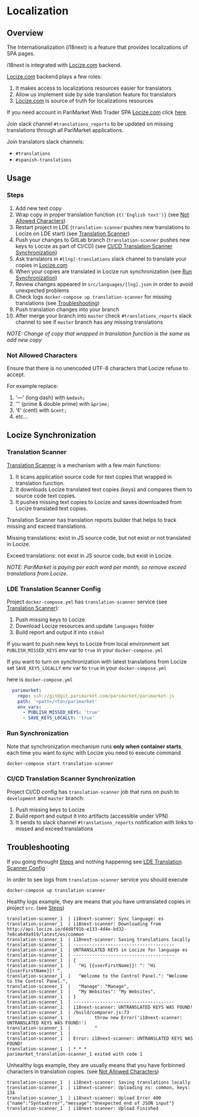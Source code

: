 # Localization

## Overview

The Internationalization (i18next) is a feature that provides localizations of SPA pages.

i18next is integrated with [Locize.com](https://Locize.com) backend.

[Locize.com](https://Locize.com) backend plays a few roles:
1. It makes access to localizations resources easier for translators
1. Allow us implement side by side translation feature for translators
1. [Locize.com](https://Locize.com) is source of truth for localizations resources

If you need account in PariMarket Web Trader SPA [Locize.com](https://Locize.com) click [here]().

Join slack channel `#translations_reports` to be updated on missing translations through all PariMarket applications.

Join translators slack channels:
* `#translations`
* `#spanish-translations`

## Usage

### Steps

1. Add new text copy
1. Wrap copy in proper translation function ```{t('English text')}``` (see [Not Allowed Characters](#not-allowed-characters))
1. Restart project in LDE (`translation-scanner` pushes new translations to Locize on LDE start) (see [Translation Scanner](#translation-scanner))
1. Push your changes to GitLab branch (`translation-scanner` pushes new keys to Locize as part of CI/CD) (see [CI/CD Translation Scanner Synchronization](#cicd-translation-scanner-synchronization))
1. Ask translators in `#[lng]-translations` slack channel to translate your copies in [Locize.com](https://locize.io/p/qr8dk8l2/v/latest)
1. When your copies are translated in Locize run synchronization (see [Run Synchronization](#run-synchronization))
1. Review changes appeared in `src/languages/[lng].json` in order to avoid unexpected problems
1. Check logs `docker-compose up translation-scanner` for missing translations (see [Troubleshooting](#troubleshooting))
1. Push translation changes into your branch
1. After merge your branch into `master` check `#translations_reports` slack channel to see if `master` branch has any missing translations

*NOTE: Change of copy that wrapped in translation function is the same as add new copy*

### Not Allowed Characters

Ensure that there is no unencoded UTF-8 characters that Locize refuse to accept.

For example replace:
1. '—' (long dash) with `&mdash;`
2. '′' (prime & double prime) with `&prime;`
3. '¢' (cent) with `&cent;`
4. etc...

## Locize Synchronization

### Translation Scanner

[Translation Scanner](https://git.parimarket.com/parimarket/translation-scanner) is a mechanism with a few main functions:
1. It scans application source code for text copies that wrapped in translation function.
1. It downloads Locize translated text copies (keys) and compares them to source code text copies.
1. It pushes missing text copies to Locize and saves downloaded from Locize translated text copies.

Translation Scanner has translation reports builder that helps to track missing and exceed translations.

Missing translations: exist in JS source code, but not exist or not translated in Locize.

Exceed translations: not exist in JS source code, but exist in Locize.

*NOTE: PariMarket is paying per each word per month, so remove exceed translations from Locize.*

### LDE Translation Scanner Config

Project `docker-compose.yml` has `translation-scanner` service (see [Translation Scanner](#translation-scanner)):
1. Push missing keys to Locize
1. Download Locize resources and update `languages` folder
1. Build report and output it into `stdout`

If you want to push new keys to Locize from local environment set `PUBLISH_MISSED_KEYS` env var to `true` in your `docker-compose.yml`

If you want to turn on synchronization with latest translations from Locize set `SAVE_KEYS_LOCALLY` env var to `true` in your `docker-compose.yml`

here is `docker-compose.yml`
```yml
  parimarket:
    repo: ssh://git@git.parimarket.com/parimarket/parimarket-js
    path: '<path>/<to>/parimarket'
    env_vars:
      - PUBLISH_MISSED_KEYS: 'true'
      - SAVE_KEYS_LOCALLY: 'true'
```

### Run Synchronization

Note that synchronization mechanism runs **only when container starts**, each time you want to sync with Locize you need to execute command
```bash
docker-compose start translation-scanner
```

### CI/CD Translation Scanner Synchronization

Project CI/CD config has `translation-scanner` job that runs on push to `development` and `master` branch:
1. Push missing keys to Locize
1. Build report and output it into artifacts (accessible under VPN)
1. It sends to slack channel `#translations_reports` notification with links to missed and exceed translations

## Troubleshooting

If you going throught [Steps](#steps) and nothing happening see [LDE Translation Scanner Config](#lde-translation-scanner-config)

In order to see logs from `translation-scanner` service you should execute
```bash
docker-compose up translation-scanner
```

Healthy logs example, they are means that you have untranslated copies in project `src`. (see [Steps](#steps))
```
translation-scanner_1  | i18next-scanner: Sync language: es
translation-scanner_1  | i18next-scanner: Downloading from http://api.locize.io/d4d8f91b-e133-4d4e-bd32-7e8ca649a919/latest/es/common
translation-scanner_1  | i18next-scanner: Saving translations locally
translation-scanner_1  | --------------------------------------
translation-scanner_1  | UNTRANSLATED KEYS in Locize for language es
translation-scanner_1  | --------------------------------------
translation-scanner_1  | {
translation-scanner_1  |   "Hi {{userFirstName}}! ": "Hi {{userFirstName}}! ",
translation-scanner_1  |   "Welcome to the Control Panel.": "Welcome to the Control Panel.",
translation-scanner_1  |   "Manage": "Manage",
translation-scanner_1  |   "My Websites": "My Websites",
translation-scanner_1  | }
translation-scanner_1  | --------------------------------------
translation-scanner_1  | i18next-scanner: UNTRANSLATED KEYS WAS FOUND!
translation-scanner_1  | /build/comparer.js:73
translation-scanner_1  |         throw new Error('i18next-scanner: UNTRANSLATED KEYS WAS FOUND!')
translation-scanner_1  |         ^
translation-scanner_1  |
translation-scanner_1  | Error: i18next-scanner: UNTRANSLATED KEYS WAS FOUND!
translation-scanner_1  | * * *
parimarket_translation-scanner_1 exited with code 1
```

Unhealthy logs example, they are usually means that you have forbinned characters in translation copies. (see [Not Allowed Characters](#not-allowed-characters))
```
translation-scanner_1  | i18next-scanner: Saving translations locally
translation-scanner_1  | i18next-scanner: Uploading ns: common, keys: 134
translation-scanner_1  | i18next-scanner: Upload Error 400 {"name":"SyntaxError","message":"Unexpected end of JSON input"}
translation-scanner_1  | i18next-scanner: Upload Finished
```
